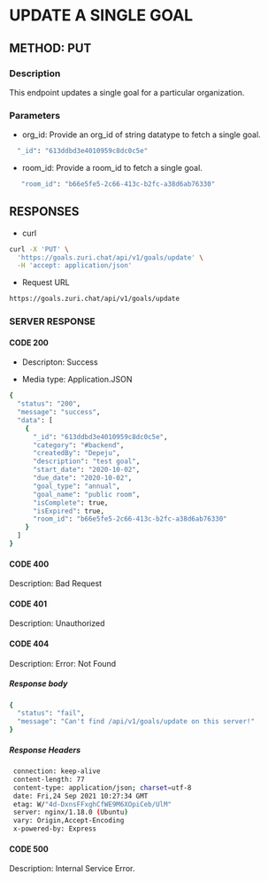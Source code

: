 # UPDATE A SINGLE GOAL

## METHOD: PUT

### Description

This endpoint updates a single goal for a particular organization.

### Parameters

- org_id: Provide an org_id of string datatype to fetch a single goal.

```sh
  "_id": "613ddbd3e4010959c8dc0c5e"
```

- room_id: Provide a room_id to fetch a single goal.

```sh
   "room_id": "b66e5fe5-2c66-413c-b2fc-a38d6ab76330"
```

## RESPONSES

- curl

```sh
curl -X 'PUT' \
  'https://goals.zuri.chat/api/v1/goals/update' \
  -H 'accept: application/json'
```

- Request URL

```sh
https://goals.zuri.chat/api/v1/goals/update
```

### SERVER RESPONSE

#### CODE 200

- Descripton: Success

- Media type: Application.JSON

```sh
{
  "status": "200",
  "message": "success",
  "data": [
    {
      "_id": "613ddbd3e4010959c8dc0c5e",
      "category": "#backend",
      "createdBy": "Depeju",
      "description": "test goal",
      "start_date": "2020-10-02",
      "due_date": "2020-10-02",
      "goal_type": "annual",
      "goal_name": "public room",
      "isComplete": true,
      "isExpired": true,
      "room_id": "b66e5fe5-2c66-413c-b2fc-a38d6ab76330"
    }
  ]
}
```

#### CODE 400

Description: Bad Request

#### CODE 401

Description: Unauthorized

#### CODE 404

Description: Error: Not Found

##### Response body

```sh
{
  "status": "fail",
  "message": "Can't find /api/v1/goals/update on this server!"
}
```

##### Response Headers

```sh
 connection: keep-alive 
 content-length: 77 
 content-type: application/json; charset=utf-8 
 date: Fri,24 Sep 2021 10:27:34 GMT 
 etag: W/"4d-DxnsFFxghCfWE9M6XOpiCeb/UlM" 
 server: nginx/1.18.0 (Ubuntu) 
 vary: Origin,Accept-Encoding 
 x-powered-by: Express 
```

#### CODE 500

Description: Internal Service Error.
